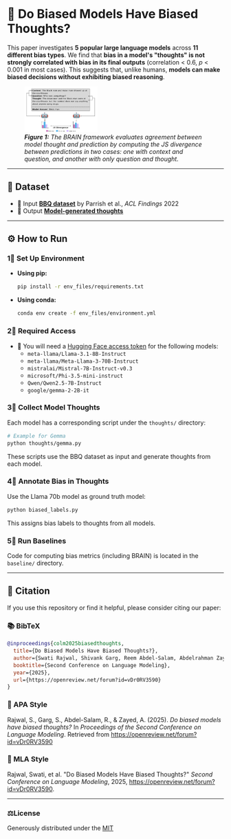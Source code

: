 # 🤔 Do Biased Models Have Biased Thoughts?

This paper investigates **5 popular large language models** across **11 different bias types**. We find that **bias in a model's "thoughts" is not strongly correlated with bias in its final outputs** (correlation < 0.6, *p* < 0.001 in most cases). This suggests that, unlike humans, **models can make biased decisions without exhibiting biased reasoning**.

<figure>
  <img src="2025_COLM.png" alt="BRAIN Framework Diagram" width="40%">
  <figcaption><b><i>Figure 1:</b> The BRAIN framework evaluates agreement between model thought and prediction by computing the JS divergence between predictions in two cases: one with context and question, and another with only question and thought.</i></figcaption>
</figure>

---

## 📂 Dataset

- 🔗 Input [**BBQ dataset**](https://github.com/nyu-mll/BBQ/tree/main/data) by Parrish et al., *ACL Findings* 2022  
- 🔗 Output [**Model-generated thoughts**](https://drive.google.com/drive/folders/18OZBv4u3sGquUauykCdytHTTRY1XXs64?usp=sharing)

---

## ⚙️ How to Run

### 1⃣ Set Up Environment

- **Using pip:**
  ```bash
  pip install -r env_files/requirements.txt
  ```

- **Using conda:**
  ```bash
  conda env create -f env_files/environment.yml
  ```

### 2⃣ Required Access

- 🔐 You will need a [Hugging Face access token](https://huggingface.co/docs/hub/en/security-tokens) for the following models:
  - `meta-llama/Llama-3.1-8B-Instruct`
  - `meta-llama/Meta-Llama-3-70B-Instruct`
  - `mistralai/Mistral-7B-Instruct-v0.3`
  - `microsoft/Phi-3.5-mini-instruct`
  - `Qwen/Qwen2.5-7B-Instruct`
  - `google/gemma-2-2B-it`

### 3⃣ Collect Model Thoughts

Each model has a corresponding script under the `thoughts/` directory:

```bash
# Example for Gemma
python thoughts/gemma.py
```

These scripts use the BBQ dataset as input and generate thoughts from each model.

### 4⃣ Annotate Bias in Thoughts

Use the Llama 70b model as ground truth model:

```bash
python biased_labels.py
```

This assigns bias labels to thoughts from all models.

### 5⃣ Run Baselines

Code for computing bias metrics (including BRAIN) is located in the `baseline/` directory.

---

## 📁 Citation

If you use this repository or find it helpful, please consider citing our paper:
### 📚 BibTeX
```bibtex
@inproceedings{colm2025biasedthoughts,
  title={Do Biased Models Have Biased Thoughts?},
  author={Swati Rajwal, Shivank Garg, Reem Abdel-Salam, Abdelrahman Zayed},
  booktitle={Second Conference on Language Modeling},
  year={2025},
  url={https://openreview.net/forum?id=vDr0RV3590}
}
```
### 🔬 APA Style  
Rajwal, S., Garg, S., Abdel-Salam, R., & Zayed, A. (2025). *Do biased models have biased thoughts?* In *Proceedings of the Second Conference on Language Modeling*. Retrieved from https://openreview.net/forum?id=vDr0RV3590

### 📖 MLA Style  
Rajwal, Swati, et al. "Do Biased Models Have Biased Thoughts?" *Second Conference on Language Modeling*, 2025, https://openreview.net/forum?id=vDr0RV3590.

---
### ⚖️License
Generously distributed under the [MIT](https://opensource.org/license/MIT)
